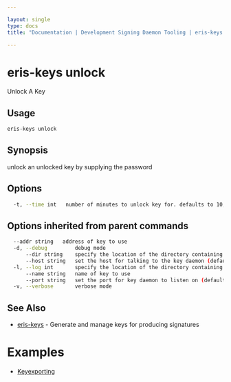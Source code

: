 ```yaml
---

layout: single
type: docs
title: "Documentation | Development Signing Daemon Tooling | eris-keys unlock"

---
```


# eris-keys unlock

Unlock A Key

## Usage

```bash
eris-keys unlock
```

## Synopsis

unlock an unlocked key by supplying the password


## Options

```bash
  -t, --time int   number of minutes to unlock key for. defaults to 10, 0 for forever (default 10)
```

## Options inherited from parent commands

```bash
  --addr string   address of key to use
  -d, --debug         debug mode
      --dir string    specify the location of the directory containing key files (default "/home/coda/.eris/keys")
      --host string   set the host for talking to the key daemon (default "localhost")
  -l, --log int       specify the location of the directory containing key files
      --name string   name of key to use
      --port string   set the port for key daemon to listen on (default "4767")
  -v, --verbose       verbose mode
```



## See Also

* [eris-keys](/docs/documentation/keys/0.12.0-rc3/eris-keys/) - Generate and manage keys for producing signatures




# Examples

* [Keyexporting](/docs/documentation/keys/0.12.0-rc3/examples/keyexporting/)



